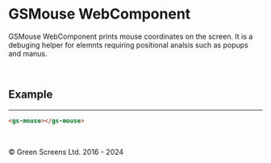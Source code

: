 # GSMouse WebComponent
 
GSMouse WebComponent prints mouse coordinates on the screen.
It is a debuging helper for elemnts requiring positional analsis such as popups and manus.
 
<br>

 
## Example
---
 
```html
<gs-mouse></gs-mouse>
```

<br>

&copy; Green Screens Ltd. 2016 - 2024
